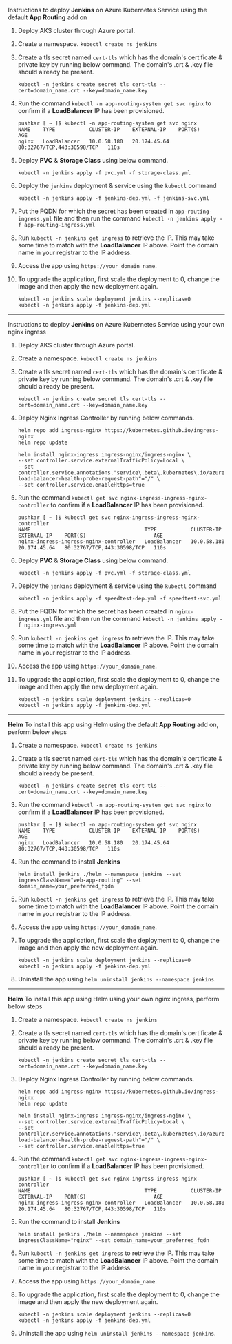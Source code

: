 Instructions to deploy **Jenkins** on Azure Kubernetes Service using the default **App Routing** add on
  1. Deploy AKS cluster through Azure portal.
  2. Create a namespace. ` kubectl create ns jenkins `
  3. Create a tls secret named ` cert-tls ` which has the domain's certificate & private key by running below command. The domain's .crt & .key file should already be present.

     ```
     kubectl -n jenkins create secret tls cert-tls --cert=domain_name.crt --key=domain_name.key
     ```
  4. Run the command ` kubectl -n app-routing-system get svc nginx ` to confirm if a **LoadBalancer** IP has been provisioned.

     ```
     pushkar [ ~ ]$ kubectl -n app-routing-system get svc nginx
     NAME    TYPE           CLUSTER-IP    EXTERNAL-IP    PORT(S)                      AGE
     nginx   LoadBalancer   10.0.58.180   20.174.45.64   80:32767/TCP,443:30598/TCP   110s
     ```
  5. Deploy **PVC** & **Storage Class** using below command.

     ```
     kubectl -n jenkins apply -f pvc.yml -f storage-class.yml
     ```
  6. Deploy the `jenkins` deployment & service using the `kubectl` command

     ```
     kubectl -n jenkins apply -f jenkins-dep.yml -f jenkins-svc.yml
     ```
  7. Put the FQDN for which the secret has been created in ` app-routing-ingress.yml ` file and then run the command ` kubectl -n jenkins apply -f app-routing-ingress.yml `
  8. Run `kubectl -n jenkins get ingress` to retrieve the IP. This may take some time to match with the **LoadBalancer** IP above. Point the domain name in your registrar to the IP address.
  9. Access the app using `https://your_domain_name`.
 10. To upgrade the application, first scale the deployment to 0, change the image and then apply the new deployment again.
     
     ```
     kubectl -n jenkins scale deployment jenkins --replicas=0
     kubectl -n jenkins apply -f jenkins-dep.yml
     ```

-----------------------------

Instructions to deploy **Jenkins** on Azure Kubernetes Service using your own nginx ingress
  1. Deploy AKS cluster through Azure portal.
  2. Create a namespace. ` kubectl create ns jenkins `
  3. Create a tls secret named ` cert-tls ` which has the domain's certificate & private key by running below command. The domain's .crt & .key file should already be present.

     ```
     kubectl -n jenkins create secret tls cert-tls --cert=domain_name.crt --key=domain_name.key
     ```
  4. Deploy Nginx Ingress Controller by running below commands.

     ```
     helm repo add ingress-nginx https://kubernetes.github.io/ingress-nginx
     helm repo update
     ```
     ```
     helm install nginx-ingress ingress-nginx/ingress-nginx \
     --set controller.service.externalTrafficPolicy=Local \
     --set controller.service.annotations."service\.beta\.kubernetes\.io/azure-load-balancer-health-probe-request-path"="/" \
     --set controller.service.enableHttps=true
     ```
  5. Run the command ` kubectl get svc nginx-ingress-ingress-nginx-controller ` to confirm if a **LoadBalancer** IP has been provisioned.

     ```
     pushkar [ ~ ]$ kubectl get svc nginx-ingress-ingress-nginx-controller
     NAME                                     TYPE           CLUSTER-IP    EXTERNAL-IP    PORT(S)                      AGE
     nginx-ingress-ingress-nginx-controller   LoadBalancer   10.0.58.180   20.174.45.64   80:32767/TCP,443:30598/TCP   110s
     ```  
  6. Deploy **PVC** & **Storage Class** using below command.

     ```
     kubectl -n jenkins apply -f pvc.yml -f storage-class.yml
     ```
  7. Deploy the `jenkins` deployment & service using the `kubectl` command

     ```
     kubectl -n jenkins apply -f speedtest-dep.yml -f speedtest-svc.yml
     ```
  8. Put the FQDN for which the secret has been created in ` nginx-ingress.yml ` file and then run the command ` kubectl -n jenkins apply -f nginx-ingress.yml `
  9. Run `kubectl -n jenkins get ingress` to retrieve the IP. This may take some time to match with the **LoadBalancer** IP above. Point the domain name in your registrar to the IP address.
 10. Access the app using `https://your_domain_name`.
 11. To upgrade the application, first scale the deployment to 0, change the image and then apply the new deployment again.
     
     ```
     kubectl -n jenkins scale deployment jenkins --replicas=0
     kubectl -n jenkins apply -f jenkins-dep.yml
     ```

-----------------------------

**Helm**
To install this app using Helm using the default **App Routing** add on, perform below steps
  1. Create a namespace. ` kubectl create ns jenkins `
  2. Create a tls secret named ` cert-tls ` which has the domain's certificate & private key by running below command. The domain's .crt & .key file should already be present.

     ```
     kubectl -n jenkins create secret tls cert-tls --cert=domain_name.crt --key=domain_name.key
     ```
  3. Run the command ` kubectl -n app-routing-system get svc nginx ` to confirm if a **LoadBalancer** IP has been provisioned.

     ```
     pushkar [ ~ ]$ kubectl -n app-routing-system get svc nginx
     NAME    TYPE           CLUSTER-IP    EXTERNAL-IP    PORT(S)                      AGE
     nginx   LoadBalancer   10.0.58.180   20.174.45.64   80:32767/TCP,443:30598/TCP   110s
     ```
  4. Run the command to install **Jenkins**

     ```
     helm install jenkins ./helm --namespace jenkins --set ingressClassName="web-app-routing" --set domain_name=your_preferred_fqdn
     ```
  5. Run `kubectl -n jenkins get ingress` to retrieve the IP. This may take some time to match with the **LoadBalancer** IP above. Point the domain name in your registrar to the IP address.
  6. Access the app using `https://your_domain_name`.
  7. To upgrade the application, first scale the deployment to 0, change the image and then apply the new deployment again.
     
     ```
     kubectl -n jenkins scale deployment jenkins --replicas=0
     kubectl -n jenkins apply -f jenkins-dep.yml
     ```
  8. Uninstall the app using `helm uninstall jenkins --namespace jenkins`.

-----------------------------

**Helm**
To install this app using Helm using your own nginx ingress, perform below steps
  1. Create a namespace. ` kubectl create ns jenkins `
  2. Create a tls secret named ` cert-tls ` which has the domain's certificate & private key by running below command. The domain's .crt & .key file should already be present.

     ```
     kubectl -n jenkins create secret tls cert-tls --cert=domain_name.crt --key=domain_name.key
     ```
  3. Deploy Nginx Ingress Controller by running below commands.
     
     ```
     helm repo add ingress-nginx https://kubernetes.github.io/ingress-nginx
     helm repo update
     ```
     ```
     helm install nginx-ingress ingress-nginx/ingress-nginx \
     --set controller.service.externalTrafficPolicy=Local \
     --set controller.service.annotations."service\.beta\.kubernetes\.io/azure-load-balancer-health-probe-request-path"="/" \
     --set controller.service.enableHttps=true
     ```
  4. Run the command ` kubectl get svc nginx-ingress-ingress-nginx-controller ` to confirm if a **LoadBalancer** IP has been provisioned.

     ```
     pushkar [ ~ ]$ kubectl get svc nginx-ingress-ingress-nginx-controller
     NAME                                     TYPE           CLUSTER-IP    EXTERNAL-IP    PORT(S)                      AGE
     nginx-ingress-ingress-nginx-controller   LoadBalancer   10.0.58.180   20.174.45.64   80:32767/TCP,443:30598/TCP   110s
     ```
  5. Run the command to install **Jenkins**

     ```
     helm install jenkins ./helm --namespace jenkins --set ingressClassName="nginx" --set domain_name=your_preferred_fqdn
     ```
  6. Run `kubectl -n jenkins get ingress` to retrieve the IP. This may take some time to match with the **LoadBalancer** IP above. Point the domain name in your registrar to the IP address.
  7. Access the app using `https://your_domain_name`.
  8. To upgrade the application, first scale the deployment to 0, change the image and then apply the new deployment again.
     
     ```
     kubectl -n jenkins scale deployment jenkins --replicas=0
     kubectl -n jenkins apply -f jenkins-dep.yml
     ```
  9. Uninstall the app using `helm uninstall jenkins --namespace jenkins`.